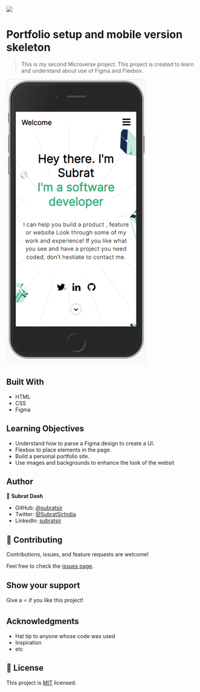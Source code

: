 ![](https://img.shields.io/badge/Microverse-blueviolet)

# Portfolio setup and mobile version skeleton

> This is my second Microverse project. This project is created to learn and understand about use of Figma and Flexbox.

![screenshot](./app_screenshot.png)

## Built With

- HTML
- CSS
- Figma

## Learning Objectives

- Understand how to parse a Figma design to create a UI.
- Flexbox to place elements in the page.
- Build a personal portfolio site.
- Use images and backgrounds to enhance the look of the websit


## Author

👤 **Subrat Dash**

- GitHub: [@subratsir](https://github.com/subratsir)
- Twitter: [@SubratSirIndia](https://twitter.com/SubratSirIndia)
- LinkedIn: [subratsir](https://linkedin.com/in/subratsir)


## 🤝 Contributing

Contributions, issues, and feature requests are welcome!

Feel free to check the [issues page](../../issues/).

## Show your support

Give a ⭐️ if you like this project!

## Acknowledgments

- Hat tip to anyone whose code was used
- Inspiration
- etc

## 📝 License

This project is [MIT](./MIT.md) licensed.
